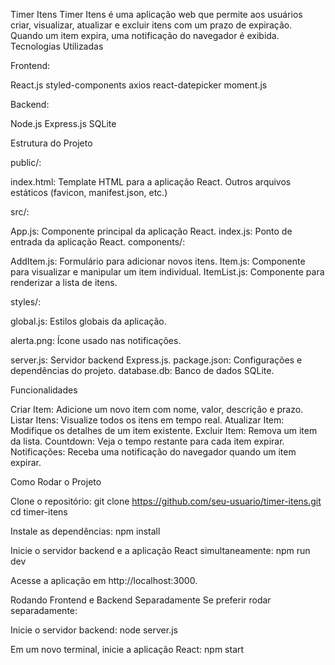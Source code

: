 Timer Itens
Timer Itens é uma aplicação web que permite aos usuários criar, visualizar, atualizar e excluir itens com um prazo de expiração. Quando um item expira, uma notificação do navegador é exibida.
Tecnologias Utilizadas

Frontend:

React.js
styled-components
axios
react-datepicker
moment.js


Backend:

Node.js
Express.js
SQLite



Estrutura do Projeto

public/:

index.html: Template HTML para a aplicação React.
Outros arquivos estáticos (favicon, manifest.json, etc.)


src/:

App.js: Componente principal da aplicação React.
index.js: Ponto de entrada da aplicação React.
components/:

AddItem.js: Formulário para adicionar novos itens.
Item.js: Componente para visualizar e manipular um item individual.
ItemList.js: Componente para renderizar a lista de itens.


styles/:

global.js: Estilos globais da aplicação.


alerta.png: Ícone usado nas notificações.


server.js: Servidor backend Express.js.
package.json: Configurações e dependências do projeto.
database.db: Banco de dados SQLite.

Funcionalidades

Criar Item: Adicione um novo item com nome, valor, descrição e prazo.
Listar Itens: Visualize todos os itens em tempo real.
Atualizar Item: Modifique os detalhes de um item existente.
Excluir Item: Remova um item da lista.
Countdown: Veja o tempo restante para cada item expirar.
Notificações: Receba uma notificação do navegador quando um item expirar.

Como Rodar o Projeto

Clone o repositório:
git clone https://github.com/seu-usuario/timer-itens.git
cd timer-itens

Instale as dependências:
npm install

Inicie o servidor backend e a aplicação React simultaneamente:
npm run dev

Acesse a aplicação em http://localhost:3000.

Rodando Frontend e Backend Separadamente
Se preferir rodar separadamente:

Inicie o servidor backend:
node server.js

Em um novo terminal, inicie a aplicação React:
npm start